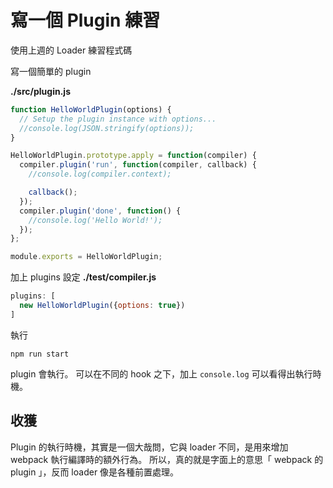 # 寫一個 Plugin 練習

使用上週的 Loader 練習程式碼

寫一個簡單的 plugin

**./src/plugin.js**

```javascript
function HelloWorldPlugin(options) {
  // Setup the plugin instance with options...
  //console.log(JSON.stringify(options));
}

HelloWorldPlugin.prototype.apply = function(compiler) {
  compiler.plugin('run', function(compiler, callback) {
    //console.log(compiler.context);

    callback();
  });
  compiler.plugin('done', function() {
    //console.log('Hello World!');
  });
};

module.exports = HelloWorldPlugin;
```

加上 plugins 設定
**./test/compiler.js**

```javascript
plugins: [
  new HelloWorldPlugin({options: true})
]
```

執行
```shell
npm run start
```
plugin 會執行。
可以在不同的 hook 之下，加上 `console.log` 可以看得出執行時機。

## 收獲

Plugin 的執行時機，其實是一個大哉問，它與 loader 不同，是用來增加 webpack 執行編譯時的額外行為。
所以，真的就是字面上的意思「 webpack 的 plugin 」，反而 loader 像是各種前置處理。
